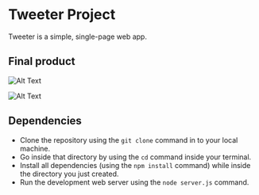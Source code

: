 # Tweeter Project

Tweeter is a simple, single-page web app.

## Final product

![Alt Text](https://github.com/tofi-124/tweeter/blob/master/docs/1.gif)

![Alt Text](https://github.com/tofi-124/tweeter/blob/master/docs/2.gif)

## Dependencies
- Clone the repository using the `git clone` command in to your local machine.
- Go inside that directory by using the `cd` command inside your terminal.
- Install all dependencies (using the `npm install` command) while inside the directory you just created.
- Run the development web server using the `node server.js` command.

